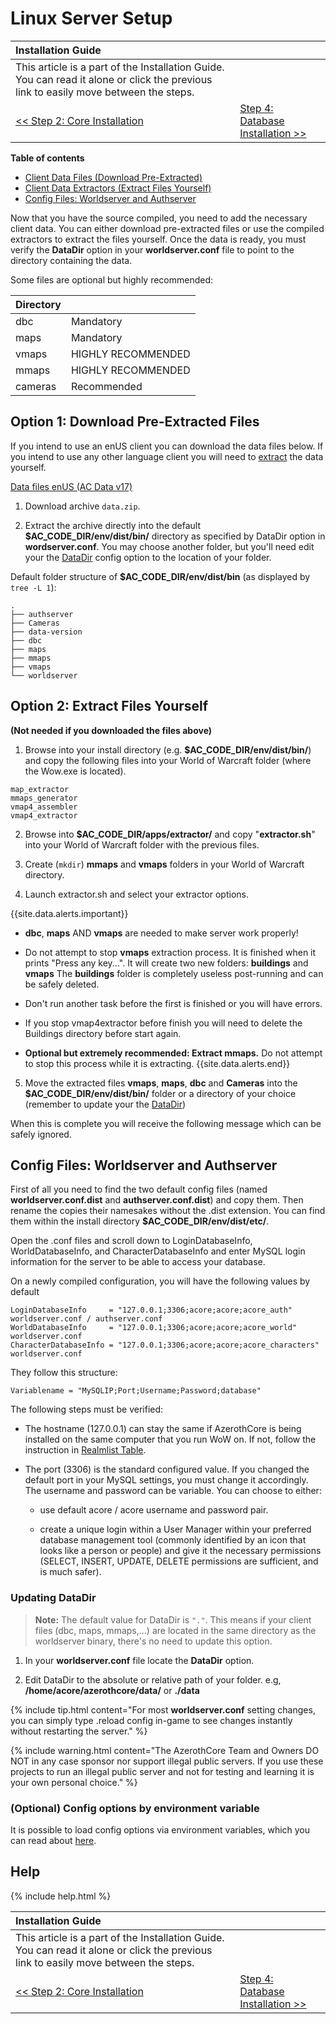 # Linux Server Setup

| Installation Guide                                                                                                                   |                                                           |
| :----------------------------------------------------------------------------------------------------------------------------------- | :-------------------------------------------------------- |
| This article is a part of the Installation Guide. You can read it alone or click the previous link to easily move between the steps. |
| [<< Step 2: Core Installation](linux-core-installation)                                                                                    | [Step 4: Database Installation >>](database-installation) |

**Table of contents**
- [Client Data Files (Download Pre-Extracted)](#option-1-download-pre-extracted-files)
- [Client Data Extractors (Extract Files Yourself)](#option-2-extract-files-yourself)
- [Config Files: Worldserver and Authserver](#config-files-worldserver-and-authserver)

Now that you have the source compiled, you need to add the necessary client data. You can either download pre-extracted files or use the compiled extractors to extract the files yourself. Once the data is ready, you must verify the **DataDir** option in your **worldserver.conf** file to point to the directory containing the data.

Some files are optional but highly recommended:

| Directory |                    |
| :-------- | :----------------- |
| dbc       | Mandatory          |
| maps      | Mandatory          |
| vmaps     | HIGHLY RECOMMENDED |
| mmaps     | HIGHLY RECOMMENDED |
| cameras   | Recommended        |

## Option 1: Download Pre-Extracted Files


If you intend to use an enUS client you can download the data files below. If you intend to use any other language client you will need to [extract](#option-2-extract-files-yourself) the data yourself.

<a class="no-icon" href="https://github.com/wowgaming/client-data/releases/" target="_blank"><i class="fa-solid fa-download"></i> Data files enUS (AC Data v17)</a>

1. Download archive `data.zip`.

2. Extract the archive directly into the default **$AC_CODE_DIR/env/dist/bin/** directory as specified by DataDir option in **wordserver.conf**. You may choose another folder, but you'll need edit your the [DataDir](#updating-datadir) config option to the location of your folder.

Default folder structure of **$AC_CODE_DIR/env/dist/bin** (as displayed by `tree -L 1`):
```
.
├── authserver
├── Cameras
├── data-version
├── dbc
├── maps
├── mmaps
├── vmaps
└── worldserver
```

## Option 2: Extract Files Yourself

**(Not needed if you downloaded the files above)**

1. Browse into your install directory (e.g. **$AC_CODE_DIR/env/dist/bin/**) and copy the following files into your World of Warcraft folder (where the Wow.exe is located).
```
map_extractor
mmaps_generator
vmap4_assembler
vmap4_extractor
```

2. Browse into **$AC_CODE_DIR/apps/extractor/** and copy "**extractor.sh**" into your World of Warcraft folder with the previous files.

3. Create (`mkdir`) **mmaps** and **vmaps** folders in your World of Warcraft directory.

4. Launch extractor.sh and select your extractor options.

{{site.data.alerts.important}}
</br>

   - <b>dbc</b>, <b>maps</b> AND <b>vmaps</b> are needed to make server work properly!

   - Do not attempt to stop <b>vmaps</b> extraction process. It is finished when it prints "Press any key...". It will create two new folders: <b>buildings</b> and <b>vmaps</b> The <b>buildings</b> folder is completely useless post-running and can be safely deleted.

   - Don't run another task before the first is finished or you will have errors.

   - If you stop vmap4extractor before finish you will need to delete the Buildings directory before start again.

   - <b>Optional but extremely recommended: Extract mmaps.</b> Do not attempt to stop this process while it is extracting.
{{site.data.alerts.end}}


5. Move the extracted files <b>vmaps</b>, <b>maps</b>, <b>dbc</b> and <b>Cameras</b> into the <b>$AC_CODE_DIR/env/dist/bin/</b> folder or a directory of your choice (remember to update your the [DataDir](#updating-datadir))

When this is complete you will receive the following message which can be safely ignored.

## Config Files: Worldserver and Authserver

First of all you need to find the two default config files (named **worldserver.conf.dist** and **authserver.conf.dist**) and copy them. Then rename the copies their namesakes without the .dist extension. You can find them within the install directory **$AC_CODE_DIR/env/dist/etc/**.

Open the .conf files and scroll down to LoginDatabaseInfo, WorldDatabaseInfo, and CharacterDatabaseInfo and enter MySQL login information for the server to be able to access your database.

On a newly compiled configuration, you will have the following values by default
```
LoginDatabaseInfo     = "127.0.0.1;3306;acore;acore;acore_auth" worldserver.conf / authserver.conf
WorldDatabaseInfo     = "127.0.0.1;3306;acore;acore;acore_world" worldserver.conf
CharacterDatabaseInfo = "127.0.0.1;3306;acore;acore;acore_characters" worldserver.conf
```

They follow this structure:

```
Variablename = "MySQLIP;Port;Username;Password;database"
```

The following steps must be verified:

- The hostname (127.0.0.1) can stay the same if AzerothCore is being installed on the same computer that you run WoW on.
  If not, follow the instruction in [Realmlist Table](realmlist).

- The port (3306) is the standard configured value. If you changed the default port in your MySQL settings, you must change it accordingly.
  The username and password can be variable. You can choose to either:

    - use default acore / acore username and password pair.

    - create a unique login within a User Manager within your preferred database management tool (commonly identified by an icon that looks like a person or people) and give it the necessary permissions (SELECT, INSERT, UPDATE, DELETE permissions are sufficient, and is much safer).

### Updating DataDir

> **Note:** The default value for DataDir is `"."`. This means if your client files (dbc, maps, mmaps,...) are located in the same directory as the worldserver binary, there's no need to update this option.

1. In your **worldserver.conf** file locate the **DataDir** option.

1. Edit DataDir to the absolute or relative path of your folder. e.g, **/home/acore/azerothcore/data/** or **./data**

{% include tip.html content="For most **worldserver.conf** setting changes, you can simply type .reload config in-game to see changes instantly without restarting the server." %}

{% include warning.html content="The AzerothCore Team and Owners DO NOT in any case sponsor nor support illegal public servers. If you use these projects to run an illegal public server and not for testing and learning it is your own personal choice." %}

### (Optional) Config options by environment variable

It is possible to load config options via environment variables, which you can read about [here](config-overrides-with-env-var).

## Help

{% include help.html %}

| Installation Guide                                                                                                                   |                                                           |
| :----------------------------------------------------------------------------------------------------------------------------------- | :-------------------------------------------------------- |
| This article is a part of the Installation Guide. You can read it alone or click the previous link to easily move between the steps. |
| [<< Step 2: Core Installation](linux-core-installation)                                                                                    | [Step 4: Database Installation >>](database-installation) |
